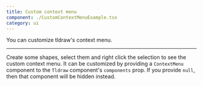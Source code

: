 ```yaml
---
title: Custom context menu
component: ./CustomContextMenuExample.tsx
category: ui
---
```


You can customize tldraw's context menu.

---

Create some shapes, select them and right click the selection to see the custom context menu. It can be customized by providing a `ContextMenu` component to the `Tldraw` component's `components` prop. If you provide `null`, then that component will be hidden instead.
